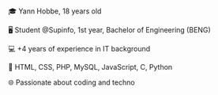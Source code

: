 🎓 Yann Hobbe, 18 years old

🖥️ Student @Supinfo, 1st year, Bachelor of Engineering (BENG)

💻 +4 years of experience in IT background

🚀 HTML, CSS, PHP, MySQL, JavaScript, C, Python 

🌐 Passionate about coding and techno
